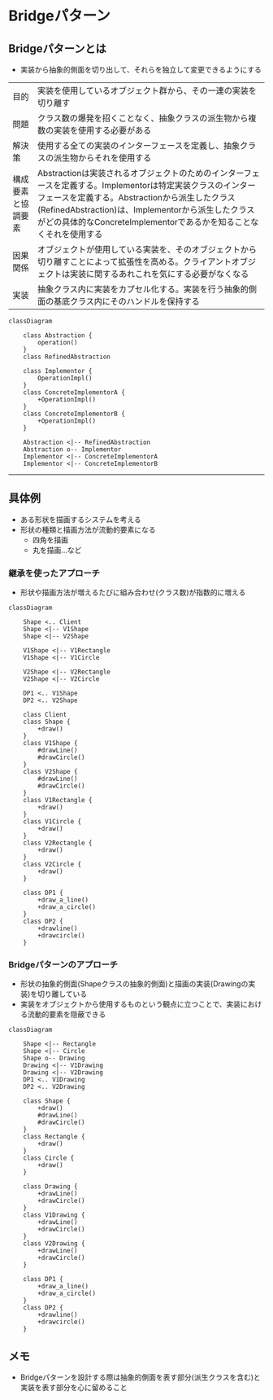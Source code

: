# Bridgeパターン

## Bridgeパターンとは
- 実装から抽象的側面を切り出して、それらを独立して変更できるようにする

|    |    |
| ---- | ---- |
| 目的 | 実装を使用しているオブジェクト群から、その一連の実装を切り離す |
| 問題|  クラス数の爆発を招くことなく、抽象クラスの派生物から複数の実装を使用する必要がある |
| 解決策 | 使用する全ての実装のインターフェースを定義し、抽象クラスの派生物からそれを使用する |
| 構成要素と協調要素| Abstractionは実装されるオブジェクトのためのインターフェースを定義する。Implementorは特定実装クラスのインターフェースを定義する。Abstractionから派生したクラス(RefinedAbstraction)は、Implementorから派生したクラスがどの具体的なConcreteImplementorであるかを知ることなくそれを使用する
| 因果関係 | オブジェクトが使用している実装を、そのオブジェクトから切り離すことによって拡張性を高める。クライアントオブジェクトは実装に関するあれこれを気にする必要がなくなる |
| 実装 | 抽象クラス内に実装をカプセル化する。実装を行う抽象的側面の基底クラス内にそのハンドルを保持する |

```mermaid
classDiagram

    class Abstraction {
        operation()
    }
    class RefinedAbstraction
    
    class Implementor {
        OperationImpl()
    }
    class ConcreteImplementorA {
        +OperationImpl()
    }
    class ConcreteImplementorB {
        +OperationImpl()
    }

    Abstraction <|-- RefinedAbstraction
    Abstraction o-- Implementor
    Implementor <|-- ConcreteImplementorA
    Implementor <|-- ConcreteImplementorB

```
---
## 具体例
- ある形状を描画するシステムを考える
- 形状の種類と描画方法が流動的要素になる
    - 四角を描画
    - 丸を描画...など

### 継承を使ったアプローチ
- 形状や描画方法が増えるたびに組み合わせ(クラス数)が指数的に増える

```mermaid
classDiagram

    Shape <.. Client
    Shape <|-- V1Shape
    Shape <|-- V2Shape
    
    V1Shape <|-- V1Rectangle
    V1Shape <|-- V1Circle

    V2Shape <|-- V2Rectangle
    V2Shape <|-- V2Circle

    DP1 <.. V1Shape
    DP2 <.. V2Shape

    class Client
    class Shape {
        +draw()
    }
    class V1Shape {
        #drawLine()
        #drawCircle()
    }
    class V2Shape {
        #drawLine()
        #drawCircle()
    }
    class V1Rectangle {
        +draw()
    }
    class V1Circle {
        +draw()
    }
    class V2Rectangle {
        +draw()
    }
    class V2Circle {
        +draw()
    }

    class DP1 {
        +draw_a_line()
        +draw_a_circle()
    }
    class DP2 {
        +drawline()
        +drawcircle()
    }
```

### Bridgeパターンのアプローチ
- 形状の抽象的側面(Shapeクラスの抽象的側面)と描画の実装(Drawingの実装)を切り離している
- 実装をオブジェクトから使用するものという観点に立つことで、実装における流動的要素を隠蔽できる

```mermaid
classDiagram

    Shape <|-- Rectangle
    Shape <|-- Circle
    Shape o-- Drawing
    Drawing <|-- V1Drawing
    Drawing <|-- V2Drawing
    DP1 <.. V1Drawing
    DP2 <.. V2Drawing

    class Shape {
        +draw()
        #drawLine()
        #drawCircle()
    }
    class Rectangle {
        +draw()
    }
    class Circle {
        +draw()
    }

    class Drawing {
        +drawLine()
        +drawCircle()
    }
    class V1Drawing {
        +drawLine()
        +drawCircle()
    }
    class V2Drawing {
        +drawLine()
        +drawCircle()
    }

    class DP1 {
        +draw_a_line()
        +draw_a_circle()
    }
    class DP2 {
        +drawline()
        +drawcircle()
    }

```

## メモ
- Bridgeパターンを設計する際は抽象的側面を表す部分(派生クラスを含む)と実装を表す部分を心に留めること